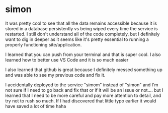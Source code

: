 # simon
It was pretty cool to see that all the data remains accessible because it is stored in a database persistently vs being wiped every time the service is restarted. I still don't understand all of the code completely, but I definitely want to dig in deeper as it seems like it's pretty essential to running a properly functioning site/application. 

I learned that you can push from your terminal and that is super cool. I also learned how to better use VS Code and it is so much easier

I also learned that github is great because I definitely messed something up and was able to see my previous code and fix it. 

I accidentally deployed to the service "simom" instead of "simon" and I'm not sure if I need to go back and fix that or if it will be an issue or not.... but I learned that I need to be more careful and pay more attention to detail, and try not to rush so much. If I had discovered that little typo earlier it would have saved a lot of time haha 


